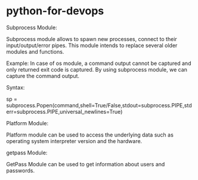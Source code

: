 # python-for-devops


Subprocess Module:

Subprocess module allows to spawn new processes, connect to their input/output/error pipes. This module intends to replace several older modules and functions.

Example: In case of os module, a command output cannot be captured and only returned exit code is captured. By using subprocess module, we can capture the command output.

Syntax: 

sp = subprocess.Popen(command,shell=True/False,stdout=subprocess.PIPE,stderr=subprocess.PIPE,universal_newlines=True)

Platform Module:

Platform module can be used to access the underlying data such as operating system interpreter version and the hardware.

getpass Module:

GetPass Module can be used to get information about users and passwords.